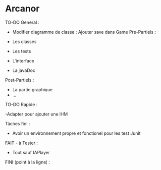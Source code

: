 # Arcanor

TO-DO General :
- Modifier diagramme de classe : Ajouter save dans Game
Pre-Partiels :
  
- Les classes
- Les tests
- L'interface
- La javaDoc

Post-Partiels :
  
- La partie graphique
- ...

TO-DO Rapide :

-Adapter pour ajouter une IHM

Tâches fini :
- Avoir un environnement propre et fonctionel pour les test Junit

FAIT - à Tester :
- Tout sauf IAPlayer

FINI (point à la ligne) :
